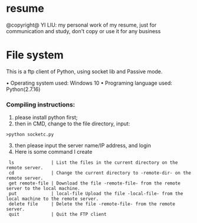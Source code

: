 # resume
@copyright@ YI LIU: my personal work of my resume, just for communication and study,
don't copy or use it for any business

# File system
This is a ftp client of Python, using socket lib and Passive mode.

• Operating system used: Windows 10
• Programing language used: Python(2.7.16)

### Compiling instructions:
1. please install python first;
2. then in CMD, change to the file directory, input: 
```
>python socketc.py
```
3. then please input the server name/IP address, and login
4. Here is some command I create
```
 ls              | List the files in the current directory on the remote server.
 cd              | Change the current directory to -remote-dir- on the remote server.
 get remote-file | Download the file -remote-file- from the remote server to the local machine.
 put             | local-file Upload the file -local-file- from the local machine to the remote server.
 delete file     | Delete the file -remote-file- from the remote server.
 quit            | Quit the FTP client
 ```
